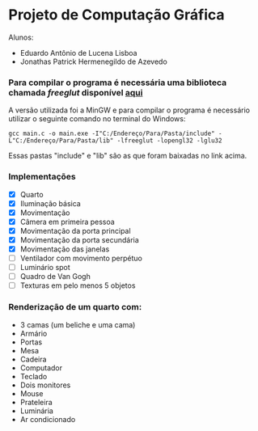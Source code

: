 # Projeto de Computação Gráfica

Alunos:
* Eduardo Antônio de Lucena Lisboa
* Jonathas Patrick Hermenegildo de Azevedo

### Para compilar o programa é necessária uma biblioteca chamada ***freeglut*** disponível [aqui](https://www.transmissionzero.co.uk/software/freeglut-devel/)
A versão utilizada foi a MinGW e para compilar o programa é necessário utilizar o seguinte comando no terminal do Windows:
~~~
gcc main.c -o main.exe -I"C:/Endereço/Para/Pasta/include" -L"C:/Endereço/Para/Pasta/lib" -lfreeglut -lopengl32 -lglu32
~~~
Essas pastas "include" e "lib" são as que foram baixadas no link acima.

### Implementações
- [X] Quarto
- [X] Iluminação básica
- [X] Movimentação
- [X] Câmera em primeira pessoa
- [X] Movimentação da porta principal
- [X] Movimentação da porta secundária
- [X] Movimentação das janelas
- [ ] Ventilador com movimento perpétuo
- [ ] Luminário spot
- [ ] Quadro de Van Gogh
- [ ] Texturas em pelo menos 5 objetos

### Renderização de um quarto com:
* 3 camas (um beliche e uma cama)
* Armário
* Portas
* Mesa
* Cadeira
* Computador
* Teclado
* Dois monitores
* Mouse
* Prateleira
* Luminária
* Ar condicionado
